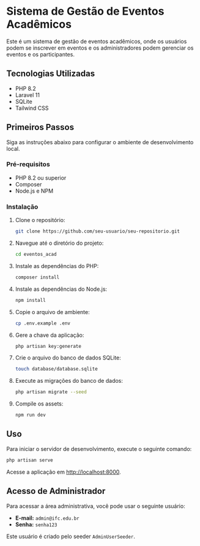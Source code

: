# Sistema de Gestão de Eventos Acadêmicos

Este é um sistema de gestão de eventos acadêmicos, onde os usuários podem se inscrever em eventos e os administradores podem gerenciar os eventos e os participantes.

## Tecnologias Utilizadas

*   PHP 8.2
*   Laravel 11
*   SQLite
*   Tailwind CSS

## Primeiros Passos

Siga as instruções abaixo para configurar o ambiente de desenvolvimento local.

### Pré-requisitos

*   PHP 8.2 ou superior
*   Composer
*   Node.js e NPM

### Instalação

1.  Clone o repositório:
    ```bash
    git clone https://github.com/seu-usuario/seu-repositorio.git
    ```
2.  Navegue até o diretório do projeto:
    ```bash
    cd eventos_acad
    ```
3.  Instale as dependências do PHP:
    ```bash
    composer install
    ```
4.  Instale as dependências do Node.js:
    ```bash
    npm install
    ```
5.  Copie o arquivo de ambiente:
    ```bash
    cp .env.example .env
    ```
6.  Gere a chave da aplicação:
    ```bash
    php artisan key:generate
    ```
7.  Crie o arquivo do banco de dados SQLite:
    ```bash
    touch database/database.sqlite
    ```
8.  Execute as migrações do banco de dados:
    ```bash
    php artisan migrate --seed
    ```
9.  Compile os assets:
    ```bash
    npm run dev
    ```

## Uso

Para iniciar o servidor de desenvolvimento, execute o seguinte comando:

```bash
php artisan serve
```

Acesse a aplicação em [http://localhost:8000](http://localhost:8000).

## Acesso de Administrador

Para acessar a área administrativa, você pode usar o seguinte usuário:

*   **E-mail:** `admin@ifc.edu.br`
*   **Senha:** `senha123`

Este usuário é criado pelo seeder `AdminUserSeeder`.
